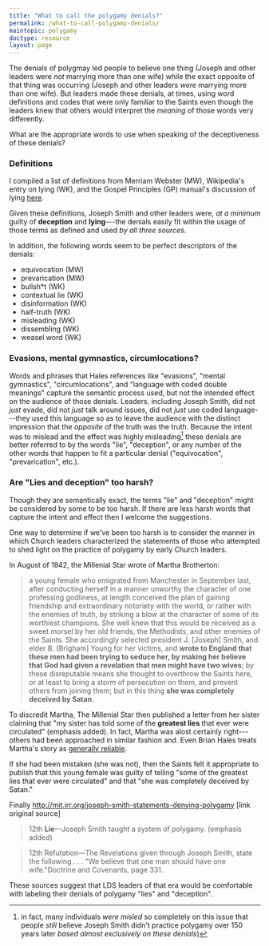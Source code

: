 ```yaml
---
title: "What to call the polygamy denials?"
permalink: /what-to-call-polygamy-denials/
maintopic: polygamy
doctype: resource
layout: page
---
```


The denials of polygmay led people to believe one thing (Joseph and other leaders were *not* marrying more than one wife) while the exact opposite of that thing was occurring (Joseph and other leaders *were* marrying more than one wife).  But leaders made these denials, at times, using word definitions and codes that were only familiar to the Saints even though the leaders knew that others would interpret the *meaning* of those words very differently. 

What are the appropriate words to use when speaking of the deceptiveness of these denials?

### Definitions

I compiled a list of definitions from Merriam Webster (MW), Wikipedia's entry on lying (WK), and the Gospel Principles (GP) manual's discussion of lying [here]().

Given these definitions, Joseph Smith and other leaders were, _at a minimum_ guilty of **deception** and **lying**---the denials easily fit within the usage of those terms as defined and used *by all three sources*.

In addition, the following words seem to be perfect descriptors of the denials:

* equivocation (MW)
* prevarication (MW)
* bullsh\*t (WK)
* contextual lie (WK)
* disinformation (WK)
* half-truth (WK)
* misleading (WK)
* dissembling (WK)
* weasel word (WK)

### Evasions, mental gymnastics, circumlocations?

Words and phrases that Hales references like "evasions", "mental gymnastics", "circumlocations", and "language with coded double meanings" capture the semantic process used, but not the intended effect on the audience of those denials.  Leaders, including Joseph Smith, did not *just* evade, did not *just* talk around issues, did not *just* use coded language---they used this language so as to leave the audience with the distinct impression that the *opposite* of the truth was the truth.  Because the intent was to mislead and the effect was highly misleading[^denialsmisleading] these denials are better referred to by the words "lie", "deception", or any number of the other words that happen to fit a particular denial ("equivocation", "prevarication", etc.).

### Are "Lies and deception" too harsh?

Though they are semantically exact, the terms "lie" and "deception" might be considered by some to be too harsh.  If there are less harsh words that capture the intent and effect then I welcome the suggestions.

One way to determine if we've been too harsh is to consider the manner in which Church leaders characterized the statements of those who attempted to shed light on the practice of polygamy by early Church leaders.

In August of 1842, the Millenial Star wrote of Martha Brotherton:

> a young female who emigrated from Manchester in September last, after conducting herself in a manner unworthy the character of one professing godliness, at length conceived the plan of gaining friendship and extraordinary notoriety with the world, or rather with the enemies of truth, by striking a blow at the character of some of its worthiest champions. She well knew that this would be received as a sweet morsel by her old friends, the Methodists, and other enemies of the Saints. She accordingly selected president J. [Joseph] Smith, and elder B. [Brigham] Young for her victims, and **wrote to England that these men had been trying to seduce her, by making her believe that God had given a revelation that men might have two wives**; by these disreputable means she thought to overthrow the Saints here, or at least to bring a storm of persecution on them, and prevent others from joining them; but in this thing **she was completely deceived by Satan**.

To discredit Martha, The Millenial Star then published a letter from her sister claiming that "my sister has told some of the **greatest lies** that ever were circulated" (emphasis added).  In fact, Martha was alost certainly right---others had been approached in similar fashion and.  Even Brian Hales treats Martha's story as [generally reliable](http://josephsmithspolygamy.org/history/changes-in-february-1842/#link_ajs-fn-id_7-68).

If she had been mistaken (she was not), then the Saints felt it appropriate to publish that this young female was guilty of telling "some of the greatest lies that ever were circulated" and that "she was completely deceived by Satan."

Finally 
http://mit.irr.org/joseph-smith-statements-denying-polygamy [link original source]

> 12th **Lie**—Joseph Smith taught a system of polygamy. (emphasis added)

> 12th Refutation—The Revelations given through Joseph Smith, state the following . . . "We believe that one man should have one wife."Doctrine and Covenants, page 331.

These sources suggest that LDS leaders of that era would be comfortable with labeling their denials of polygamy "lies" and "deception".

[^denialsmisleading]: in fact, many individuals *were misled* so completely on this issue that people *still* believe Joseph Smith didn't practice polygamy over 150 years later *based almost exclusively on these denials*)
